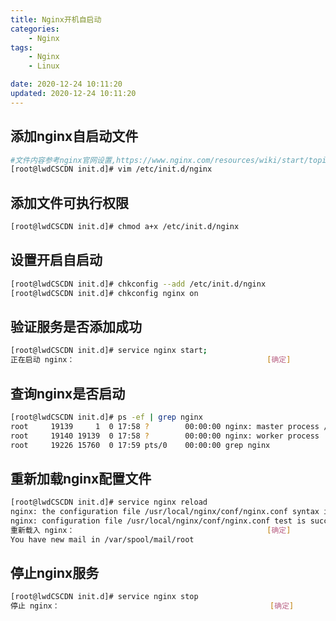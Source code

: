 ```yaml
---
title: Nginx开机自启动
categories: 
	- Nginx
tags: 
	- Nginx
	- Linux

date: 2020-12-24 10:11:20
updated: 2020-12-24 10:11:20
---
```

<!-- toc -->

## <span id="inline-blue">添加nginx自启动文件</span>
```bash
#文件内容参考nginx官网设置,https://www.nginx.com/resources/wiki/start/topics/examples/redhatnginxinit/ ,注意修改其中nginx可执行文件路径和指定配置文件路径
[root@lwdCSCDN init.d]# vim /etc/init.d/nginx
```

## <span id="inline-blue">添加文件可执行权限</span>
```bash
[root@lwdCSCDN init.d]# chmod a+x /etc/init.d/nginx
```

## <span id="inline-blue">设置开启自启动</span>
```bash
[root@lwdCSCDN init.d]# chkconfig --add /etc/init.d/nginx
[root@lwdCSCDN init.d]# chkconfig nginx on
```

## <span id="inline-blue">验证服务是否添加成功</span>
```bash
[root@lwdCSCDN init.d]# service nginx start;
正在启动 nginx：                                           [确定]
```

## <span id="inline-blue">查询nginx是否启动</span>
```bash
[root@lwdCSCDN init.d]# ps -ef | grep nginx
root     19139     1  0 17:58 ?        00:00:00 nginx: master process /usr/local/nginx/sbin/nginx -c /usr/local/nginx/conf/nginx.conf
root     19140 19139  0 17:58 ?        00:00:00 nginx: worker process                                          
root     19226 15760  0 17:59 pts/0    00:00:00 grep nginx
```


## <span id="inline-blue">重新加载nginx配置文件</span>
```bash
[root@lwdCSCDN init.d]# service nginx reload
nginx: the configuration file /usr/local/nginx/conf/nginx.conf syntax is ok
nginx: configuration file /usr/local/nginx/conf/nginx.conf test is successful
重新载入 nginx：                                           [确定]
You have new mail in /var/spool/mail/root
```

## <span id="inline-blue">停止nginx服务</span>
```bash
[root@lwdCSCDN init.d]# service nginx stop
停止 nginx：                                               [确定]
```


